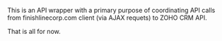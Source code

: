 This is an API wrapper with a primary purpose of coordinating API calls from finishlinecorp.com client (via AJAX requets) to ZOHO CRM API.

That is all for now.